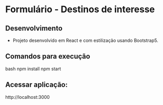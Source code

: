 # Formulário - Destinos de interesse

## Desenvolvimento

- Projeto desenvolvido em React e com estilização usando Bootstrap5.

## Comandos para execução

bash
npm install
npm start

## Acessar aplicação:

http://localhost:3000
